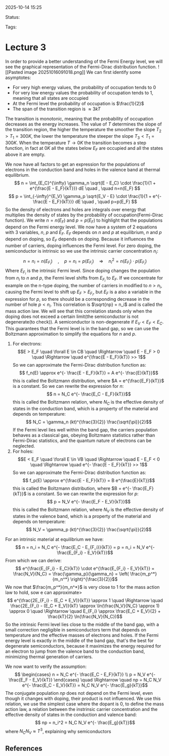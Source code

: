 
2025-10-14 15:25

Status: 

Tags:

# Lecture 3
In order to provide a better understanding of the Fermi Energy level, we will see the graphical representation of the Fermi-Dirac distribution function.
![[Pasted image 20251016091018.png]]
We can first identify some asymptotes:
- For very high energy values, the probability of occupation tends to 0
- For very low energy values the probability of occupation tends to 1, meaning that all states are occupied
- At the Fermi level the probability of occupation is $\frac{1}{2}$
- The span of the transition region is $\approx 3kT$

The transition is monotonic, meaning that the probability of occupation decreases as the energy increases. 
The value of $T$ determines the slope of the transition region, the higher the temperature the smoother the slope $T_2 > T_1 = 300K$, the lower the temperature the steeper the slope $T_3 < T_1 = 300K$. 
When the temperature $T \to 0K$ the transition becomes a step function, in fact at $0K$ all the states below $E_F$ are occupied and all the states above it are empty. 

We now have all factors to get an expression for the populations of electrons in the conduction band and holes in the valence band at thermal equilibrium.
$$
n = \int_{E_C}^{\infty} \gamma_n \sqrt{E - E_C} \cdot \frac{1}{1 + e^{\frac{E - E_F}{kT}}} dE \quad , \quad n=n(E_F)
$$
$$
p = \int_{-\infty}^{E_V} \gamma_p \sqrt{E_V - E} \cdot \frac{1}{1 + e^{- \frac{E - E_F}{kT}}} dE \quad , \quad p=p(E_F)
$$
So the density of electrons and holes are integrals over energy that multiplies the density of states by the probability of occupation(Fermi-Dirac function).
We write $n = n(E_F)$ and $p = p(E_F)$ to highlight that the populations depend on the Fermi energy level.
We now have a system of 2 equations with 3 variables, $n$, $p$ and $E_F$.
$E_F$ depends on $n$ and $p$ at equilibrium, $n$ and $p$ depend on doping, so $E_F$ depends on doping. Because it influences the number of carriers, doping influences the Fermi level.
For zero doping, the semiconductor is intrinsic so we use the intrinsic carrier concentration $n_i$:
$$
n = n_i = n(E_{F_i}) \quad , \quad p = n_i = p(E_{F_i}) \quad \Rightarrow \quad n_i^2 = n(E_{F_i}) \cdot p(E_{F_i})
$$
Where $E_{F_i}$ is the intrinsic Fermi level.
Since doping changes the population from $n_i$ to $n$ and $p$, the Fermi level shifts from $E_{F_i}$ to $E_F$.
If we concentrate for example on the n-type doping, the number of carriers in modified to $n > n_i$, causing the Fermi level to shift up $E_F > E_{F_i}$, but $E_F$ is a also a variable in the expression for $p$, so there should be a corresponding decrease in the number of hole $p < n_i$. 
This correlation is $\sqrt{np} = n_i$ and is called the mass action law. We will see that this correlation stands only when the doping does not exceed a certain limit(the semiconductor is not degenerate(to check)).
A semiconductor is non-degenerate if $E_V < E_F < E_C$.
This guarantees that the Fermi level is in the band gap, so we can use the Boltzmann approximation to simplify the equations for $n$ and $p$.
1. For electrons:
$$E > E_F \quad \forall E \in CB \quad \Rightarrow \quad E - E_F > 0 \quad \Rightarrow \quad  e^{\frac{E - E_F}{kT}} >> 1$$
	So we can approximate the Fermi-Dirac distribution function as:
$$
f_n(E) \approx e^{- \frac{E - E_F}{kT}} = A e^{- \frac{E}{kT}}$$
	this is called the Boltzmann distribution, where $A = e^{\frac{E_F}{kT}}$ is a constant. 
	So we can rewrite the expression for $n$:
$$
n = N_C e^{- \frac{E_C - E_F}{kT}}$$
	this is called the Boltzmann relation, where $N_C$ is the effective density of states in the conduction band, which is a property of the material and depends on temperature:
$$
N_C = \gamma_n (kt)^{\frac{3}{2}} \frac{\sqrt{\pi}}{2}$$
If the Fermi level lies well within the band gap, the carriers population behaves as a classical gas, obeying Boltzmann statistics rather than Fermi-Dirac statistics, and the quantum nature of electrons can be neglected.
2. For holes:
$$E < E_F \quad \forall E \in VB \quad \Rightarrow \quad E - E_F < 0 \quad \Rightarrow \quad  e^{- \frac{E - E_F}{kT}} >> 1$$
	So we can approximate the Fermi-Dirac distribution function as:
$$
f_p(E) \approx e^{\frac{E - E_F}{kT}} = B e^{\frac{E}{kT}}$$
	this is called the Boltzmann distribution, where $B = e^{- \frac{E_F}{kT}}$ is a constant. 
	So we can rewrite the expression for $p$:
$$
p = N_V e^{- \frac{E_F - E_V}{kT}}$$
	this is called the Boltzmann relation, where $N_V$ is the effective density of states in the valence band, which is a property of the material and depends on temperature:
$$
N_V = \gamma_p (kt)^{\frac{3}{2}} \frac{\sqrt{\pi}}{2}$$

For an intrinsic material at equilibrium we have:
$$
n = n_i = N_C e^{- \frac{E_C - E_{F_i}}{kT}} = p = n_i = N_V e^{- \frac{E_{F_i} - E_V}{kT}}$$
From which we can derive:
$$
e^{\frac{E_{F_i} - E_C}{kT}} \cdot e^{\frac{E_{F_i} - E_V}{kT}} = \frac{N_V}{N_C} = \frac{\gamma_p}{\gamma_n} = \left( \frac{m_p^*}{m_n^*} \right)^{\frac{3}{2}}$$
We now that $\frac{m_p^*}{m_n^*}$ is very close to 1 for the mass action law to hold, sow e can approximate>
$$
e^{\frac{2E_{F_i} - (E_C + E_V)}{kT}} \approx 1 \quad \Rightarrow \quad \frac{2E_{F_i} - (E_C + E_V)}{kT} \approx \ln(\frac{N_V}{N_C} \approx 1) \approx 0 \quad \Rightarrow \quad E_{F_i} \approx \frac{E_C + E_V}{2} + \frac{kT}{2} \ln(\frac{N_V}{N_C})$$
So the intrinsic Fermi level lies close to the middle of the band gap, with a small correction negligible in semiconductors term that depends on temperature and the effective masses of electrons and holes.
If the Fermi energy level is exactly in the middle of the band gap, that's the best for degenerate semiconductors, because it maximizes the energy required for an electron to jump from the valence band to the conduction band, minimizing thermal generation of carriers.

We now want to verify the assumption:
$$
\begin{cases}
n = N_C e^{- \frac{E_C - E_F}{kT}} \\
p = N_V e^{- \frac{E_F - E_V}{kT}}
\end{cases} \quad \Rightarrow \quad np = N_C N_V e^{- \frac{E_C - E_V}{kT}} = N_C N_V e^{- \frac{E_g}{kT}}$$
The conjugate population $np$ does not depend on the Fermi level, even though it changes with doping, their product is not influenced. 
We use this relation, we use the simplest case where the dopant is 0, to define the mass action law, a relation between the instrinsic carrier concentration and the effective density of states in the conduction and valence band:
$$
np = n_i^2 = N_C N_V e^{- \frac{E_g}{kT}}$$
 where $N_CN_V \approx T^3$, explaining why semiconductors 






## References
